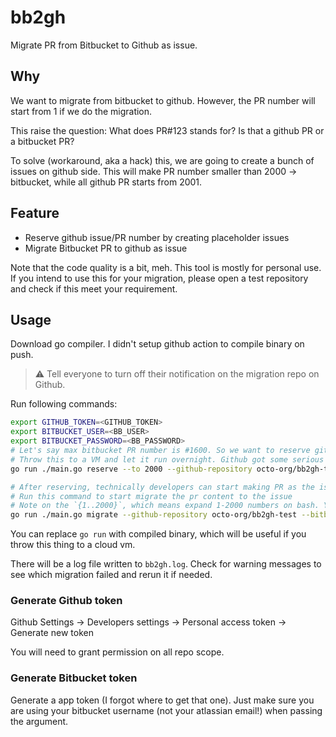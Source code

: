 # bb2gh

Migrate PR from Bitbucket to Github as issue.

## Why

We want to migrate from bitbucket to github. However, the PR number will start from 1 if
we do the migration.

This raise the question: What does PR#123 stands for? Is that a github PR or a bitbucket
PR?

To solve (workaround, aka a hack) this, we are going to create a bunch of issues on github
side. This will make PR number smaller than 2000 -> bitbucket, while all github PR starts
from 2001.

## Feature

- Reserve github issue/PR number by creating placeholder issues
- Migrate Bitbucket PR to github as issue

Note that the code quality is a bit, meh. This tool is mostly for personal use. If you
intend to use this for your migration, please open a test repository and check if this
meet your requirement.

## Usage

Download go compiler. I didn't setup github action to compile binary on push.

> :warning: Tell everyone to turn off their notification on the migration repo on Github.

Run following commands:

```bash
export GITHUB_TOKEN=<GITHUB_TOKEN>
export BITBUCKET_USER=<BB_USER>
export BITBUCKET_PASSWORD=<BB_PASSWORD>
# Let's say max bitbucket PR number is #1600. So we want to reserve github issue up to 2000
# Throw this to a VM and let it run overnight. Github got some serious rate limit in place (which make sense).
go run ./main.go reserve --to 2000 --github-repository octo-org/bb2gh-test

# After reserving, technically developers can start making PR as the issue number has been bumped.
# Run this command to start migrate the pr content to the issue
# Note on the `{1..2000}`, which means expand 1-2000 numbers on bash. You can run a single PR migration base on the argument.
go run ./main.go migrate --github-repository octo-org/bb2gh-test --bitbucket-repository octo-old-org/bb2gh-test {1..2000}
```

You can replace `go run` with compiled binary, which will be useful if you throw this
thing to a cloud vm.

There will be a log file written to `bb2gh.log`. Check for warning messages to see which
migration failed and rerun it if needed.

### Generate Github token

Github Settings -> Developers settings -> Personal access token -> Generate new token

You will need to grant permission on all repo scope.

### Generate Bitbucket token

Generate a app token (I forgot where to get that one). Just make sure you are using your
bitbucket username (not your atlassian email!) when passing the argument.
